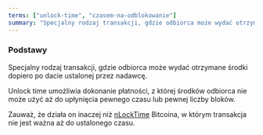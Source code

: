```yaml
---
terms: ["unlock-time", "czasem-na-odblokowanie"]
summary: "Specjalny rodzaj transakcji, gdzie odbiorca może wydać otrzymane środki dopiero po dacie ustalonej przez nadawcę."
---
```


### Podstawy

Specjalny rodzaj transakcji, gdzie odbiorca może wydać otrzymane środki dopiero po dacie ustalonej przez nadawcę.

Unlock time umożliwia dokonanie płatności, z której środków odbiorca nie może użyć aż do upłynięcia pewnego czasu lub pewnej liczby bloków.

Zauważ, że działa on inaczej niż [nLockTime](https://en.bitcoin.it/wiki/NLockTime) Bitcoina, w którym transakcja nie jest ważna aż do ustalonego czasu.

